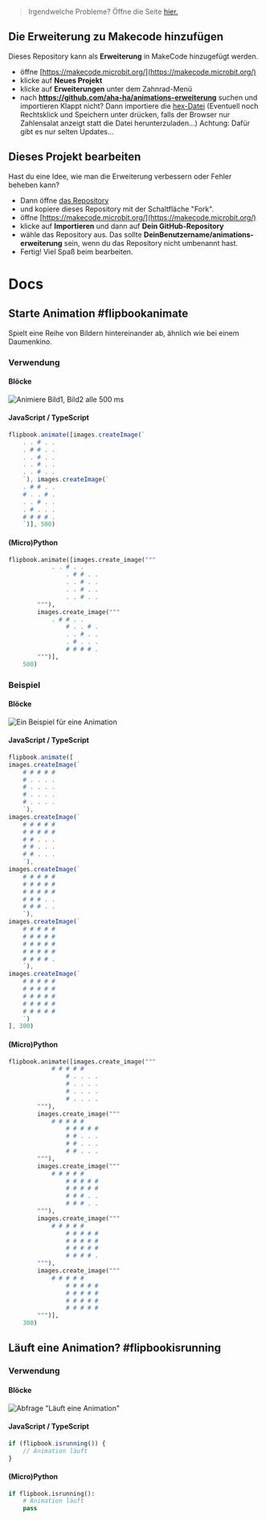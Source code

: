 
> Irgendwelche Probleme? Öffne die Seite [hier.](https://aha-ha.github.io/animations-erweiterung/)
## Die Erweiterung zu Makecode hinzufügen

Dieses Repository kann als **Erweiterung** in MakeCode hinzugefügt werden.

* öffne [https://makecode.microbit.org/](https://makecode.microbit.org/)
* klicke auf **Neues Projekt**
* klicke auf **Erweiterungen** unter dem Zahnrad-Menü
* nach **https://github.com/aha-ha/animations-erweiterung** suchen und importieren
Klappt nicht? Dann importiere die [hex-Datei](https://raw.githubusercontent.com/aha-ha/Files/main/flipbook-ext.hex) (Eventuell noch Rechtsklick und Speichern unter drücken, falls der Browser nur Zahlensalat anzeigt statt die Datei herunterzuladen...)
Achtung: Dafür gibt es nur selten Updates...

## Dieses Projekt bearbeiten
Hast du eine Idee, wie man die Erweiterung verbessern oder Fehler beheben kann?
* Dann öffne [das Repository](https://github.com/aha-ha/animations-erweiterung)
* und kopiere dieses Repository mit der Schaltfläche "Fork".
* öffne [https://makecode.microbit.org/](https://makecode.microbit.org/)
* klicke auf **Importieren** und dann auf **Dein GitHub-Repository**
* wähle das Repository aus. Das sollte **DeinBenutzername/animations-erweiterung** sein, wenn du das Repository nicht umbenannt hast.
* Fertig! Viel Spaß beim bearbeiten.

# Docs
## Starte Animation #flipbookanimate
Spielt eine Reihe von Bildern hintereinander ab, ähnlich wie bei einem Daumenkino.
### Verwendung
#### Blöcke
![Animiere Bild1, Bild2 alle 500 ms](https://raw.githubusercontent.com/aha-ha/Files/main/Blocks1.png)
#### JavaScript / TypeScript
```TypeScript
flipbook.animate([images.createImage(`
    . . # . .
    . # # . .
    . . # . .
    . . # . .
    . . # . .
    `), images.createImage(`
    . # # . .
    # . . # .
    . . # . .
    . # . . .
    # # # # .
    `)], 500)
```
#### (Micro)Python
```Python
flipbook.animate([images.create_image("""
            . . # . .
                . # # . .
                . . # . .
                . . # . .
                . . # . .
        """),
        images.create_image("""
            . # # . .
                # . . # .
                . . # . .
                . # . . .
                # # # # .
        """)],
    500)
```
### Beispiel
#### Blöcke
![Ein Beispiel für eine Animation](https://raw.githubusercontent.com/aha-ha/Files/main/Blocks2.png)
#### JavaScript / TypeScript
```TypeScript
flipbook.animate([
images.createImage(`
    # # # # #
    # . . . .
    # . . . .
    # . . . .
    # . . . .
    `),
images.createImage(`
    # # # # #
    # # # # #
    # # . . .
    # # . . .
    # # . . .
    `),
images.createImage(`
    # # # # #
    # # # # #
    # # # # #
    # # # . .
    # # # . .
    `),
images.createImage(`
    # # # # #
    # # # # #
    # # # # #
    # # # # #
    # # # # .
    `),
images.createImage(`
    # # # # #
    # # # # #
    # # # # #
    # # # # #
    # # # # #
    `)
], 300)

```
#### (Micro)Python
```Python
flipbook.animate([images.create_image("""
            # # # # #
                # . . . .
                # . . . .
                # . . . .
                # . . . .
        """),
        images.create_image("""
            # # # # #
                # # # # #
                # # . . .
                # # . . .
                # # . . .
        """),
        images.create_image("""
            # # # # #
                # # # # #
                # # # # #
                # # # . .
                # # # . .
        """),
        images.create_image("""
            # # # # #
                # # # # #
                # # # # #
                # # # # #
                # # # # .
        """),
        images.create_image("""
            # # # # #
                # # # # #
                # # # # #
                # # # # #
                # # # # #
        """)],
    300)
```
## Läuft eine Animation? #flipbookisrunning
### Verwendung
#### Blöcke
![Abfrage "Läuft eine Animation"](https://raw.githubusercontent.com/aha-ha/Files/main/Blocks3.png)
#### JavaScript / TypeScript
```JavaScript
if (flipbook.isrunning()) {
	// Animation läuft
}
```
#### (Micro)Python
```Python
if flipbook.isrunning():
    # Animation läuft
    pass
```